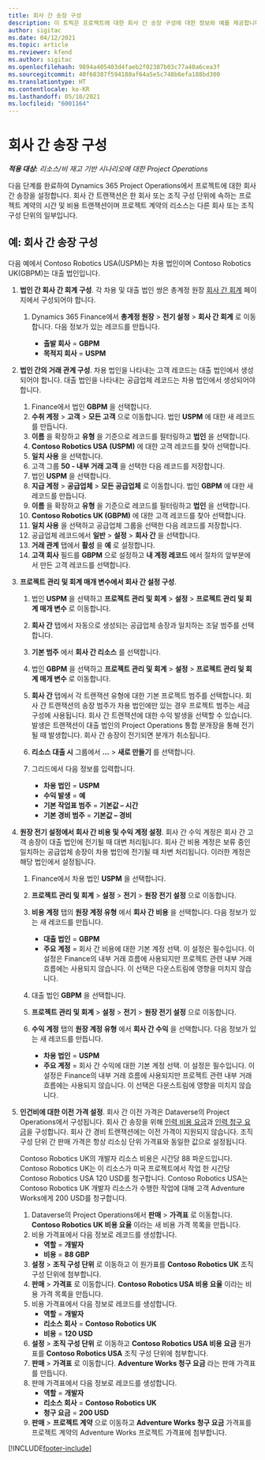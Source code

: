 ```yaml
---
title: 회사 간 송장 구성
description: 이 토픽은 프로젝트에 대한 회사 간 송장 구성에 대한 정보와 예를 제공합니다.
author: sigitac
ms.date: 04/12/2021
ms.topic: article
ms.reviewer: kfend
ms.author: sigitac
ms.openlocfilehash: 9894a405403d4faeb2f02387b03c77a40a6cea3f
ms.sourcegitcommit: 40f68387f594180af64a5e5c748b6efa188bd300
ms.translationtype: HT
ms.contentlocale: ko-KR
ms.lasthandoff: 05/10/2021
ms.locfileid: "6001164"
---
```

# <a name="configure-intercompany-invoicing"></a>회사 간 송장 구성

_**적용 대상:** 리소스/비 재고 기반 시나리오에 대한 Project Operations_

다음 단계를 완료하여 Dynamics 365 Project Operations에서 프로젝트에 대한 회사 간 송장을 설정합니다. 회사 간 트랜잭션은 한 회사 또는 조직 구성 단위에 속하는 프로젝트 계약의 시간 및 비용 트랜잭션이며 프로젝트 계약의 리소스는 다른 회사 또는 조직 구성 단위의 일부입니다.

## <a name="example-configure-intercompany-invoicing"></a>예: 회사 간 송장 구성

다음 예에서 Contoso Robotics USA(USPM)는 차용 법인이며 Contoso Robotics UK(GBPM)는 대출 법인입니다. 

1. **법인 간 회사 간 회계 구성**. 각 차용 및 대출 법인 쌍은 총계정 원장 [회사 간 회계](/dynamics365/finance/general-ledger/intercompany-accounting-setup) 페이지에서 구성되어야 합니다.
    
    1. Dynamics 365 Finance에서 **총계정 원장** > **전기 설정** > **회사 간 회계** 로 이동합니다. 다음 정보가 있는 레코드를 만듭니다.

        - **출발 회사** = **GBPM**
        - **목적지 회사** = **USPM**

2. **법인 간의 거래 관계 구성**. 차용 법인을 나타내는 고객 레코드는 대출 법인에서 생성되어야 합니다. 대출 법인을 나타내는 공급업체 레코드는 차용 법인에서 생성되어야 합니다.

     1. Finance에서 법인 **GBPM** 을 선택합니다.
     2. **수취 계정** > **고객** > **모든 고객** 으로 이동합니다. 법인 **USPM** 에 대한 새 레코드를 만듭니다.
     3. **이름** 을 확장하고 **유형** 을 기준으로 레코드를 필터링하고 **법인** 을 선택합니다. 
     4. **Contoso Robotics USA (USPM)** 에 대한 고객 레코드를 찾아 선택합니다.
     5. **일치 사용** 을 선택합니다. 
     6. 고객 그룹 **50 - 내부 거래 고객** 을 선택한 다음 레코드를 저장합니다.
     7. 법인 **USPM** 을 선택합니다.
     8. **지급 계정** > **공급업체** > **모든 공급업체** 로 이동합니다. 법인 **GBPM** 에 대한 새 레코드를 만듭니다.
     9. **이름** 을 확장하고 **유형** 을 기준으로 레코드를 필터링하고 **법인** 을 선택합니다. 
     10. **Contoso Robotics UK (GBPM)** 에 대한 고객 레코드를 찾아 선택합니다.
     11. **일치 사용** 을 선택하고 공급업체 그룹을 선택한 다음 레코드를 저장합니다.
     12. 공급업체 레코드에서 **일반** > **설정** > **회사 간** 을 선택합니다.
     13. **거래 관계** 탭에서 **활성** 을 **예** 로 설정합니다.
     14. **고객 회사** 필드를 **GBPM** 으로 설정하고 **내 계정 레코드** 에서 절차의 앞부분에서 만든 고객 레코드를 선택합니다.

3. **프로젝트 관리 및 회계 매개 변수에서 회사 간 설정 구성**. 

    1. 법인 **USPM** 을 선택하고 **프로젝트 관리 및 회계** > **설정** > **프로젝트 관리 및 회계 매개 변수** 로 이동합니다.
    2. **회사 간** 탭에서 자동으로 생성되는 공급업체 송장과 일치하는 조달 범주를 선택합니다.
    3. **기본 범주** 에서 **회사 간 리소스** 를 선택합니다.
    4. 법인 **GBPM** 을 선택하고 **프로젝트 관리 및 회계** > **설정** > **프로젝트 관리 및 회계 매개 변수** 로 이동합니다.
    5. **회사 간** 탭에서 각 트랜잭션 유형에 대한 기본 프로젝트 범주를 선택합니다. 회사 간 트랜잭션의 송장 범주가 차용 법인에만 있는 경우 프로젝트 범주는 세금 구성에 사용됩니다. 회사 간 트랜잭션에 대한 수익 발생을 선택할 수 있습니다. 발생은 트랜잭션이 대출 법인의 Project Operations 통합 분개장을 통해 전기될 때 발생합니다. 회사 간 송장이 전기되면 분개가 취소됩니다.
    6. **리소스 대출 시** 그룹에서 **...** > **새로 만들기** 를 선택합니다. 
    7. 그리드에서 다음 정보를 입력합니다.

          - **차용 법인** = **USPM**
          - **수익 발생** = **예**
          - **기본 작업표 범주** = **기본값 – 시간**
          - **기본 경비 범주** = **기본값 – 경비**

4. **원장 전기 설정에서 회사 간 비용 및 수익 계정 설정**. 회사 간 수익 계정은 회사 간 고객 송장이 대출 법인에 전기될 때 대변 처리됩니다. 회사 간 비용 계정은 보류 중인 일치하는 공급업체 송장이 차용 법인에 전기될 때 차변 처리됩니다. 이러한 계정은 해당 법인에서 설정됩니다. 
      
     1. Finance에서 차용 법인 **USPM** 을 선택합니다. 
     2. **프로젝트 관리 및 회계** > **설정** > **전기** > **원장 전기 설정** 으로 이동합니다. 
     3. **비용 계정** 탭의 **원장 계정 유형** 에서 **회사 간 비용** 을 선택합니다. 다음 정보가 있는 새 레코드를 만듭니다.
      
        - **대출 법인** = **GBPM**
        - **주요 계정** = 회사 간 비용에 대한 기본 계정 선택. 이 설정은 필수입니다. 이 설정은 Finance의 내부 거래 흐름에 사용되지만 프로젝트 관련 내부 거래 흐름에는 사용되지 않습니다. 이 선택은 다운스트림에 영향을 미치지 않습니다. 
        
     4. 대출 법인 **GBPM** 을 선택합니다. 
     5. **프로젝트 관리 및 회계** > **설정** > **전기** > **원장 전기 설정** 으로 이동합니다. 
     6. **수익 계정** 탭의 **원장 계정 유형** 에서 **회사 간 수익** 을 선택합니다. 다음 정보가 있는 새 레코드를 만듭니다.

        - **차용 법인** = **USPM**
        - **주요 계정** = 회사 간 수익에 대한 기본 계정 선택. 이 설정은 필수입니다. 이 설정은 Finance의 내부 거래 흐름에 사용되지만 프로젝트 관련 내부 거래 흐름에는 사용되지 않습니다. 이 선택은 다운스트림에 영향을 미치지 않습니다. 

5. **인건비에 대한 이전 가격 설정**. 회사 간 이전 가격은 Dataverse의 Project Operations에서 구성됩니다. 회사 간 송장을 위해 [인력 비용 요금](../pricing-costing/set-up-labor-cost-rate.md#transfer-pricing-and-costs-for-resources-outside-of-your-division-or-legal-entity)과 [인력 청구 요금](../pricing-costing/set-up-labor-bill-rate.md#transfer-pricing-or-set-up-bill-rates-for-resources-from-other-organizational-units-or-divisions)을 구성합니다. 회사 간 경비 트랜잭션에는 이전 가격이 지원되지 않습니다. 조직 구성 단위 간 판매 가격은 항상 리소싱 단위 가격표와 동일한 값으로 설정됩니다.

      Contoso Robotics UK의 개발자 리소스 비용은 시간당 88 파운드입니다. Contoso Robotics UK는 이 리소스가 미국 프로젝트에서 작업 한 시간당 Contoso Robotics USA 120 USD를 청구합니다. Contoso Robotics USA는 Contoso Robotics UK 개발자 리소스가 수행한 작업에 대해 고객 Adventure Works에게 200 USD를 청구합니다.

      1. Dataverse의 Project Operations에서 **판매** > **가격표** 로 이동합니다. **Contoso Robotics UK 비용 요율** 이라는 새 비용 가격 목록을 만듭니다. 
      2. 비용 가격표에서 다음 정보로 레코드를 생성합니다.
         - **역할** = **개발자**
         - **비용** = **88 GBP**
      3. **설정** > **조직 구성 단위** 로 이동하고 이 원가표를 **Contoso Robotics UK** 조직 구성 단위에 첨부합니다.
      4. **판매** > **가격표** 로 이동합니다. **Contoso Robotics USA 비용 요율** 이라는 비용 가격 목록을 만듭니다. 
      5. 비용 가격표에서 다음 정보로 레코드를 생성합니다.
          - **역할** = **개발자**
          - **리소스 회사** = **Contoso Robotics UK**
          - **비용** = **120 USD**
      6. **설정** > **조직 구성 단위** 로 이동하고 **Contoso Robotics USA 비용 요금** 원가표를 **Contoso Robotics USA** 조직 구성 단위에 첨부합니다.
      7. **판매** > **가격표** 로 이동합니다. **Adventure Works 청구 요금** 라는 판매 가격표를 만듭니다. 
      8. 판매 가격표에서 다음 정보로 레코드를 생성합니다.
          - **역할** = **개발자**
          - **리소스 회사** = **Contoso Robotics UK**
          - **청구 요금** = **200 USD**
      9. **판매** > **프로젝트 계약** 으로 이동하고 **Adventure Works 청구 요금** 가격표를 프로젝트 계약의 Adventure Works 프로젝트 가격표에 첨부합니다.


[!INCLUDE[footer-include](../includes/footer-banner.md)]
